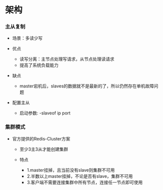 # 架构

### 主从复制

- 场景：多读少写
- 优点

	- 读写分离：主节点处理写请求，从节点处理读请求
	- 提高了系统负载能力

- 缺点

	- master宕机后，slaves的数据就不是最新的了，所以仍然存在单机故障问题

- 配置主从

	- 启动参数: -slaveof ip port

### 集群模式

- 官方提供的Redis-Cluster方案

	- 至少3主3从才能创建集群
	- 特点

		- 1.master挂掉，且当前没有slave则集群不可用
		- 2.半数以上master挂掉，不论是否有slave，集群不可用
		- 3.客户端不需要连接集群中所有节点，连接任一节点即可使用
